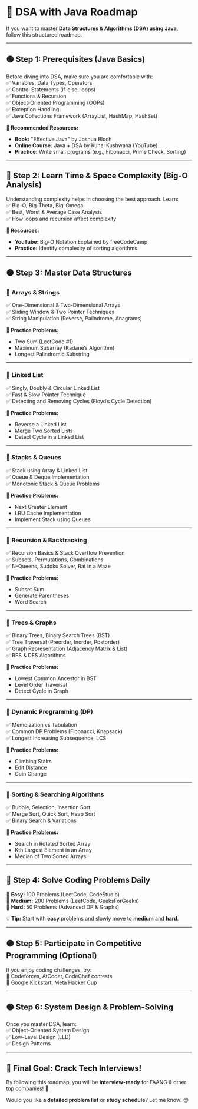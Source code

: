 # 🚀 DSA with Java Roadmap  

If you want to master **Data Structures & Algorithms (DSA) using Java**, follow this structured roadmap.  

---

## 🟢 Step 1: Prerequisites (Java Basics)
Before diving into DSA, make sure you are comfortable with:  
✅ Variables, Data Types, Operators  
✅ Control Statements (if-else, loops)  
✅ Functions & Recursion  
✅ Object-Oriented Programming (OOPs)  
✅ Exception Handling  
✅ Java Collections Framework (ArrayList, HashMap, HashSet)  

**🔹 Recommended Resources:**  
- **Book:** "Effective Java" by Joshua Bloch  
- **Online Course:** Java + DSA by Kunal Kushwaha (YouTube)  
- **Practice:** Write small programs (e.g., Fibonacci, Prime Check, Sorting)  

---

## 🔵 Step 2: Learn Time & Space Complexity (Big-O Analysis)
Understanding complexity helps in choosing the best approach. Learn:  
✅ Big-O, Big-Theta, Big-Omega  
✅ Best, Worst & Average Case Analysis  
✅ How loops and recursion affect complexity  

**🔹 Resources:**  
- **YouTube:** Big-O Notation Explained by freeCodeCamp  
- **Practice:** Identify complexity of sorting algorithms  

---

## 🟠 Step 3: Master Data Structures  

### 🔹 Arrays & Strings
✅ One-Dimensional & Two-Dimensional Arrays  
✅ Sliding Window & Two Pointer Techniques  
✅ String Manipulation (Reverse, Palindrome, Anagrams)  

**🔹 Practice Problems:**  
- Two Sum (LeetCode #1)  
- Maximum Subarray (Kadane’s Algorithm)  
- Longest Palindromic Substring  

---

### 🔹 Linked List  
✅ Singly, Doubly & Circular Linked List  
✅ Fast & Slow Pointer Technique  
✅ Detecting and Removing Cycles (Floyd’s Cycle Detection)  

**🔹 Practice Problems:**  
- Reverse a Linked List  
- Merge Two Sorted Lists  
- Detect Cycle in a Linked List  

---

### 🔹 Stacks & Queues  
✅ Stack using Array & Linked List  
✅ Queue & Deque Implementation  
✅ Monotonic Stack & Queue Problems  

**🔹 Practice Problems:**  
- Next Greater Element  
- LRU Cache Implementation  
- Implement Stack using Queues  

---

### 🔹 Recursion & Backtracking  
✅ Recursion Basics & Stack Overflow Prevention  
✅ Subsets, Permutations, Combinations  
✅ N-Queens, Sudoku Solver, Rat in a Maze  

**🔹 Practice Problems:**  
- Subset Sum  
- Generate Parentheses  
- Word Search  

---

### 🔹 Trees & Graphs  
✅ Binary Trees, Binary Search Trees (BST)  
✅ Tree Traversal (Preorder, Inorder, Postorder)  
✅ Graph Representation (Adjacency Matrix & List)  
✅ BFS & DFS Algorithms  

**🔹 Practice Problems:**  
- Lowest Common Ancestor in BST  
- Level Order Traversal  
- Detect Cycle in Graph  

---

### 🔹 Dynamic Programming (DP)  
✅ Memoization vs Tabulation  
✅ Common DP Problems (Fibonacci, Knapsack)  
✅ Longest Increasing Subsequence, LCS  

**🔹 Practice Problems:**  
- Climbing Stairs  
- Edit Distance  
- Coin Change  

---

### 🔹 Sorting & Searching Algorithms  
✅ Bubble, Selection, Insertion Sort  
✅ Merge Sort, Quick Sort, Heap Sort  
✅ Binary Search & Variations  

**🔹 Practice Problems:**  
- Search in Rotated Sorted Array  
- Kth Largest Element in an Array  
- Median of Two Sorted Arrays  

---

## 🔴 Step 4: Solve Coding Problems Daily
📌 **Easy:** 100 Problems (LeetCode, CodeStudio)  
📌 **Medium:** 200 Problems (LeetCode, GeeksForGeeks)  
📌 **Hard:** 50 Problems (Advanced DP & Graphs)  

💡 **Tip:** Start with **easy** problems and slowly move to **medium** and **hard**.  

---

## 🟣 Step 5: Participate in Competitive Programming (Optional)
If you enjoy coding challenges, try:  
🔹 Codeforces, AtCoder, CodeChef contests  
🔹 Google Kickstart, Meta Hacker Cup  

---

## 🟢 Step 6: System Design & Problem-Solving
Once you master DSA, learn:  
✅ Object-Oriented System Design  
✅ Low-Level Design (LLD)  
✅ Design Patterns  

---

## 🎯 Final Goal: Crack Tech Interviews!  
By following this roadmap, you will be **interview-ready** for FAANG & other top companies! 🚀  

Would you like **a detailed problem list** or **study schedule**? Let me know! 😊
